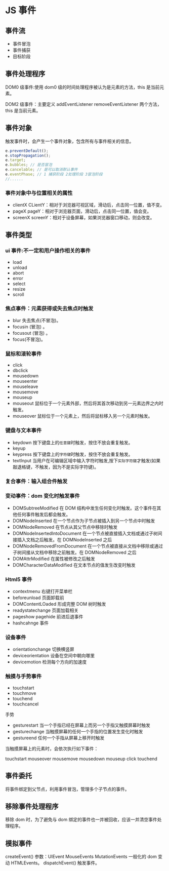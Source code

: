 # JS 事件

## 事件流

- 事件冒泡
- 事件捕获
- 目标阶段

## 事件处理程序

DOM0 级事件:使用 dom0 级的时间处理程序被认为是元素的方法，this 是当前元素。

DOM2 级事件：主要定义 addEventListener removeEventListener 两个方法，this 是当前元素。

## 事件对象

触发事件时，会产生一个事件对象，包含所有与事件相关的信息。

```js
e.preventDefault();
e.stopPropagation();
e.target;
e.bubbles; // 是否冒泡
e.cancelable; // 是可以取消默认事件
e.eventPhase; // 1 捕获阶段 2处理阶段 3冒泡阶段
//......
```

### 事件对象中与位置相关的属性

- clientX CLientY：相对于浏览器可视区域，滑动后，点击同一位置，值不变。
- pageX pageY：相对于浏览器页面，滑动后，点击同一位置，值会变。
- screenX screenY：相对于设备屏幕，如果浏览器窗口移动，则会改变。

## 事件类型

### ui 事件:不一定和用户操作相关的事件

- load
- unload
- abort
- error
- select
- resize
- scroll

### 焦点事件：元素获得或失去焦点时触发

- blur 失去焦点(不冒泡)。
- focusin (冒泡) 。
- focusout (冒泡) 。
- focus(不冒泡)。

### 鼠标和滚轮事件

- click
- dbclick
- mousedown
- mouseenter
- mouseleave
- mousemove
- mouseup
- mouseout 鼠标位于一个元素外部，然后将其首次移动到另一元素边界之内时触发。
- mouseover 鼠标位于一个元素上，然后将鼠标移入另一个元素时触发。

### 键盘与文本事件

- keydown 按下键盘上的`任意键`时触发，按住不放会重复触发。
- keyup
- keypress 按下键盘上的`字符键`时触发，按住不放会重复触发。
- textInput 当用户在可编辑区域中输入字符时触发,按下`实际字符键`才触发(如果敲退格键，不触发，因为不是实际字符键)。

### 复合事件：输入组合件触发

### 变动事件：dom 变化时触发事件

- DOMSubtreeModified 在 DOM 结构中发生任何变化时触发。这个事件在其他任何事件触发后都会触发。
- DOMNodeInserted 在一个节点作为子节点被插入到另一个节点中时触发
- DOMNodeRemoved 在节点从其父节点中移除时触发
- DOMNodeInsertedIntoDocument 在一个节点被直接插入文档或通过子树间接插入文档之后触发。在 DOMNodeInserted 之后
- DOMNodeRemovedFromDocument 在一个节点被直接从文档中移除或通过子树间接从文档中移除之前触发。在 DOMNodeRemoved 之后
- DOMAttrModified 在属性被修改之后触发
- DOMCharacterDataModified 在文本节点的值发生改变时触发

### Html5 事件

- contextmenu 右键打开菜单栏
- beforeunload 页面卸载前
- DOMContentLOaded 形成完整 DOM 树时触发
- readystatechange 页面加载相关
- pageshow pagehide 前进后退事件
- hashcahnge 事件

### 设备事件

- orientationchange 切换横竖屏
- deviceorientation 设备在空间中朝向哪里
- devicemotion 检测每个方向的加速度

### 触摸与手势事件

- touchstart
- touchmove
- touchend
- touchcancel

手势

- gesturestart 当一个手指已经在屏幕上而另一个手指又触摸屏幕时触发
- gesturechange 当触摸屏幕的任何一个手指的位置发生变化时触发
- gestureend 任何一个手指从屏幕上移开时触发

当触摸屏幕上的元素时，会依次执行如下事件：

touchstart mouseover mousemove mousedown mouseup click touchend

## 事件委托

将事件绑定到父节点，利用事件冒泡，管理多个子节点的事件。

## 移除事件处理程序

移除 dom 时，为了避免与 dom 绑定的事件也一并被回收，应该一并清空事件处理程序。

## 模拟事件

createEvent() 参数：UIEvent MouseEvents MutationEvents 一般化的 dom 变动 HTMLEvents。
dispatchEvent() 触发事件。

